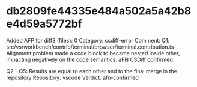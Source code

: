 # db2809fe44335e484a502a5a42b8e4d59a5772bf

Added AFP for diff3 (files): 0
Category: csdiff-error
Comment: Q1: src/vs/workbench/contrib/terminal/browser/terminal.contribution.ts - Alignment problem made a code block to became nested inside other, impacting negatively on the code semantics. aFN CSDiff confirmed.

Q2 - Q5: Results are equal to each other and to the final merge in the repository
Repository: vscode
Verdict: afn-confirmed